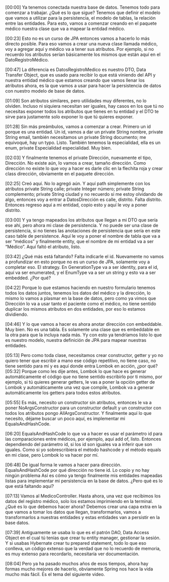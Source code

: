 [00:00] Ya tenemos conectada nuestra base de datos. Tenemos todo para comenzar a trabajar. ¿Qué es lo que sigue? Tenemos que definir el modelo que vamos a utilizar para la persistencia, el modelo de tablas, la relación entre las entidades. Para esto, vamos a comenzar creando en el paquete médico nuestra clase que va a mapear la entidad médico.

[00:23] Esto no es un curso de JPA entonces vamos a hacerlo lo más directo posible. Para eso vamos a crear una nueva clase llamada médico, voy a agregar aquí y médico va a tener sus atributos. Por ejemplo, si no recuerdo los atributos serían básicamente los mismos que están aquí en el DatoRegistroMédico.

[00:47] La diferencia es DatosRegistroMedico es nuestro DTO, Data Transfer Object, que es usado para recibir lo que está viniendo del API y nuestra entidad médico que estamos creando que vamos llenar los atributos ahora, es la que vamos a usar para hacer la persistencia de datos con nuestro modelo de base de datos.

[01:09] Son atributos similares, pero utilidades muy diferentes, no lo olviden. Incluso ni siquiera necesitan ser iguales, hay casos en los que tú no necesitas exponer todos los atributos que tienes en tu entidad y el DTO te sirve para justamente solo exponer lo que tú quieres exponer.

[01:28] Sin más preámbulos, vamos a comenzar a crear. Primero un id porque es una entidad. Un id, vamos a dar un private String nombre, private String email, también necesitamos un private String documento; me equivoqué, hay un typo. Listo. También tenemos la especialidad, ella es un enum, private Especialidad especialidad. Muy bien.

[02:03] Y finalmente tenemos el private Dirección, nuevamente el tipo, Dirección. No existe aún, lo vamos a crear, tamaño dirección. Como dirección no existe lo que voy a hacer es darle clic en la flechita roja y crear class dirección, obviamente en el paquete dirección.

[02:25] Creó aquí. No lo agregó aún. Y aquí path simplemente con los atributos private String calle; private Integer número; private String complemento; private String ciudad y no recuerdo si me estoy olvidando de algo, entonces voy a entrar a DatosDirección es calle, distrito. Falta distrito. Entonces regreso aquí a mi entidad, copio esto y aquí le voy a poner distrito.

[03:00] Y ya tengo mapeados los atributos que llegan a mi DTO que sería ese ahí, pero ahora mi clase de persistencia. Y no puede ser una clase de persistencia, si no tienes las anotaciones de persistencia que sería en este caso table de persistence. Aquí le voy a poner el nombre de tabla que va a ser “médicos” y finalmente entity, que el nombre de mi entidad va a ser “Médico”. Aquí faltó el atributo, listo.

[03:42] ¿Qué más está faltando? Falta indicarle el id. Nuevamente no vamos a profundizar en esto porque no es un curso de JPA, solamente voy a completar eso. El strategy. En GenerationType va a ser identity, para el id, aquí va ser enumerated, y el EnumType va a ser un string y esto va a ser embedded. ¿Por qué?

[04:22] Porque lo que estamos haciendo en nuestro formulario tenemos todos los datos juntos, tenemos los datos del médico y la dirección, lo mismo lo vamos a plasmar en la base de datos, pero como ya vimos que Dirección lo va a usar tanto el paciente como el médico, no tiene sentido duplicar los mismos atributos en dos entidades, por eso lo estamos dividiendo.

[04:46] Y lo que vamos a hacer es ahora anotar dirección con embeddable. Muy bien. No es una tabla. Es solamente una clase que es embeddable en la otra para que la incluya nada más. Yy con esto ya tendríamos listo lo que es nuestro modelo, nuestra definición de JPA para mapear nuestras entidades.

[05:13] Pero como toda clase, necesitamos crear constructor, getter y yo no quiero tener que escribir a mano ese código repetitivo, no tiene caso, no tiene sentido para mí y es aquí donde entra Lombok en acción, ¿por qué? [05:32] Porque como les dije antes, Lombok lo que hace es generar automáticamente el código que no tiene sentido escribirlo por ti mismo, por ejemplo, si tú quieres generar getters, le vas a poner la opción getter de Lombok y automáticamente una vez que compile, Lombok va a generar automáticamente los getters para todos estos atributos.

[05:55] Es más, necesito un constructor sin atributos, entonces le va a poner NoArgsConstructor para un constructor default y un constructor con todos los atributos pongo AllArgsConstructor. Y finalmente aquí lo que necesito, déjame buscar un poco aquí, es implementar mi EqualsAndHashCode.

[06:20] EqualsAndHashCode lo que va a hacer es usar el parámetro id para las comparaciones entre médicos, por ejemplo, aquí add of, listo. Entonces dependiendo del parámetro id, si los id son iguales va a inferir que son iguales. Como si yo sobrescribiera el método hashcode y el método equals en mi clase, pero Lombok lo va hacer por mí.

[06:48] De igual forma le vamos a hacer para dirección. EqualsAndHashCode por qué dirección no tiene id. Lo copio y no hay ningún problema Así es cómo ya tengo finalmente mis entidades mapeadas listas para implementar mi persistencia en la base de datos. ¿Pero qué es lo que está faltando aquí?

[07:13] Vamos al MedicoController. Hasta ahora, una vez que recibimos los datos del registro médico, solo los estamos imprimiendo en la terminal. ¿Qué es lo que debemos hacer ahora? Debemos crear una capa extra en la que vamos a tomar los datos que llegan, transformarlos, vamos a transformarlos a nuestras entidades y estas entidades van a persistir en la base datos.

[07:39] Antiguamente se usaba lo que es el patrón DAO, Data Access Object en el cual tú tenías que crear tu entity manager, gestionar la sesión. Y si usabas Hybernate crear tu prepared statement, todo lo que eso conlleva, un código extenso que la verdad que no lo recuerdo de memoria, es muy extenso para recordarlo, necesitaría ver documentación.

[08:04] Pero ya ha pasado muchos años de esos tiempos, ahora hay formas mucho mejores de hacerlo, obviamente Spring nos hace la vida mucho más fácil. Es el tema del siguiente video.